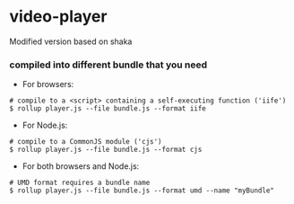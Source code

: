 # video-player
Modified version based on shaka
### compiled into different bundle that you need
+ For browsers:
```shell
# compile to a <script> containing a self-executing function ('iife')
$ rollup player.js --file bundle.js --format iife
```

+ For Node.js:
```shell
# compile to a CommonJS module ('cjs')
$ rollup player.js --file bundle.js --format cjs
```

+ For both browsers and Node.js:
```shell
# UMD format requires a bundle name
$ rollup player.js --file bundle.js --format umd --name "myBundle"
```